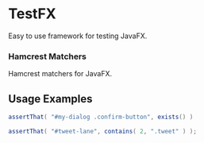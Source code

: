 TestFX
======

Easy to use framework for testing JavaFX.



### Hamcrest Matchers
Hamcrest matchers for JavaFX.


## Usage Examples

```java
assertThat( "#my-dialog .confirm-button", exists() )

assertThat( "#tweet-lane", contains( 2, ".tweet" ) );
```

